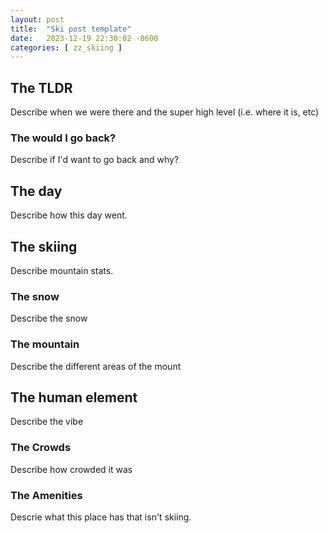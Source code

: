 ```yaml
---
layout: post
title:  "Ski post template"
date:   2023-12-19 22:30:02 -0600
categories: [ zz_skiing ]
---
```


## The TLDR
Describe when we were there and the super high
level (i.e. where it is, etc)

### The would I go back?
Describe if I'd want to go back and why?

## The day
Describe how this day went.

## The skiing
Describe mountain stats.
### The snow
Describe the snow

### The mountain
Describe the different areas of the mount

## The human element
Describe the vibe
 
### The Crowds
Describe how crowded it was

### The Amenities
Descrie what this place has that isn't skiing.